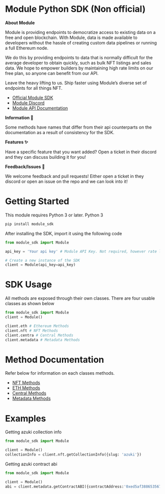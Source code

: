 # Module Python SDK (Non official)

**About Module**

Module is providing endpoints to democratize access to existing data on a free and open blockchain. With Module, data is made available to developers without the hassle of creating custom data pipelines or running a full Ethereum node.

We do this by providing endpoints to data that is normally difficult for the average developer to obtain quickly, such as bulk NFT listings and sales data. We hope to empower builders by maintaining high rate limits on our free plan, so anyone can benefit from our API.

Leave the heavy lifting to us. Ship faster using Module’s diverse set of endpoints for all things NFT.

 - [Official Module SDK](https://github.com/modulenft/module-sdk)
 - [Module Discord](https://discord.com/invite/module)
 - [Module API Documentation](https://module.readme.io/reference/about)

**Information 📖**

Some methods have names that differ from their api counterparts on the documentation as a result of consistency for the SDK.

**Features ✨**

Have a specific feature that you want added? Open a ticket in their discord and they can discuss building it for you!

**Feedback/Issues 🤝**

We welcome feedback and pull requests! Either open a ticket in they discord or open an issue on the repo and we can look into it!


# Getting Started
This module requires Python 3 or later. Python 3
```zsh
pip install module_sdk
```

After installing the SDK, import it using the following code
```python
from module_sdk import Module

api_key = 'Your api key' # Module API Key. Not required, however rate limits will apply.

# Create a new instance of the SDK
client = Module(api_key=api_key)
```

# SDK Usage

All methods are exposed through their own classes. 
There are four usable classes as shown below
```python
from module_sdk import Module
client = Module()

client.eth # Ethereum Methods
client.nft # NFT Methods
client.centra # Central Methods
client.metadata # Metadata Methods
```

# Method Documentation
Refer below for information on each classes methods.

- [NFT Methods](./docs/nft.md)
- [ETH Methods](./docs/eth.md)
- [Central Methods](./docs/central.md)
- [Metadata Methods](./docs/metadata.md)


# Examples
Getting azuki collection info
```python
from module_sdk import Module

client = Module()
collectionInfo = client.nft.getCollectionInfo({slug: 'azuki'})
```
Getting azuki contract abi
```python
from module_sdk import Module

client = Module()
abi = client.metadata.getContractABI({contractAddress:'0xed5af388653567af2f388e6224dc7c4b3241c544'})
```